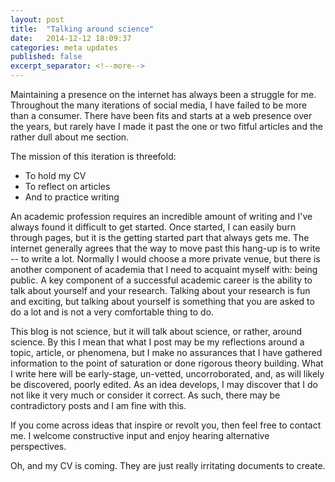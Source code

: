 ```yaml
---
layout: post
title:  "Talking around science"
date:   2014-12-12 18:09:37
categories: meta updates
published: false
excerpt_separator: <!--more-->
---
```

Maintaining a presence on the internet has always been a struggle for me. Throughout
the many iterations of social media, I have failed to be more than a consumer. There
have been fits and starts at a web presence over the years, but rarely have I made
it past the one or two fitful articles and the rather dull about me section.

The mission of this iteration is threefold:

 * To hold my CV
 * To reflect on articles
 * And to practice writing

An academic profession requires an incredible amount of writing and I've always found it
difficult to get started. Once started, I can easily burn through pages, but it is the
getting started part that always gets me. The internet generally agrees that the way to
move past this hang-up is to write -- to write a lot. Normally I would choose a more
private venue, but there is another component of academia that I need to acquaint myself
with: being public. A key component of a successful academic career is the ability to
talk about yourself and your research. Talking about your research is fun and exciting,
but talking about yourself is something that you are asked to do a lot and
is not a very comfortable thing to do.

This blog is not science, but it will talk about science, or rather, around science. By
this I mean that what I post may be my reflections around a topic, article, or
phenomena, but I make no assurances that I have gathered information to the point of
saturation or done rigorous theory building. What I write here will be early-stage, un-vetted,
uncorroborated, and, as will likely be discovered, poorly edited. As an idea develops, I may
discover that I do not like it very much or consider it correct. As such, there may be
contradictory posts and I am fine with this.

If you come across ideas that inspire or revolt you, then feel free to contact me.
I welcome constructive input and enjoy hearing alternative perspectives.

Oh, and my CV is coming. They are just really irritating documents to create.
